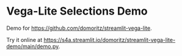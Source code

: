 # Vega-Lite Selections Demo

Demo for https://github.com/domoritz/streamlit-vega-lite.

Try it online at https://s4a.streamlit.io/domoritz/streamlit-vega-lite-demo/main/demo.py.
